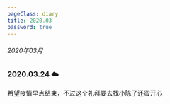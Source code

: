 ```yaml
---
pageClass: diary
title: 2020.03
password: true
---
```


###### 2020年03月

### 2020.03.24 ☁️

希望疫情早点结束，不过这个礼拜要去找小陈了还蛮开心